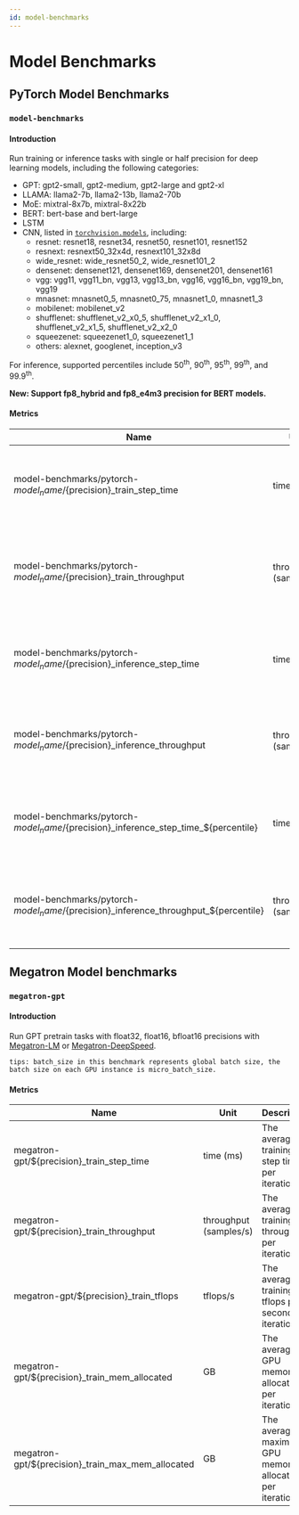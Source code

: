 ```yaml
---
id: model-benchmarks
---
```


# Model Benchmarks

## PyTorch Model Benchmarks

### `model-benchmarks`

#### Introduction

Run training or inference tasks with single or half precision for deep learning models,
including the following categories:
* GPT: gpt2-small, gpt2-medium, gpt2-large and gpt2-xl
* LLAMA: llama2-7b, llama2-13b, llama2-70b
* MoE: mixtral-8x7b, mixtral-8x22b
* BERT: bert-base and bert-large
* LSTM
* CNN, listed in [`torchvision.models`](https://pytorch.org/vision/0.8/models.html), including:
  * resnet: resnet18, resnet34, resnet50, resnet101, resnet152
  * resnext: resnext50_32x4d, resnext101_32x8d
  * wide_resnet: wide_resnet50_2, wide_resnet101_2
  * densenet: densenet121, densenet169, densenet201, densenet161
  * vgg: vgg11, vgg11_bn, vgg13, vgg13_bn, vgg16, vgg16_bn, vgg19_bn, vgg19
  * mnasnet: mnasnet0_5, mnasnet0_75, mnasnet1_0, mnasnet1_3
  * mobilenet: mobilenet_v2
  * shufflenet: shufflenet_v2_x0_5, shufflenet_v2_x1_0, shufflenet_v2_x1_5, shufflenet_v2_x2_0
  * squeezenet: squeezenet1_0, squeezenet1_1
  * others: alexnet, googlenet, inception_v3

For inference, supported percentiles include
50<sup>th</sup>, 90<sup>th</sup>, 95<sup>th</sup>, 99<sup>th</sup>, and 99.9<sup>th</sup>.

**New: Support fp8_hybrid and fp8_e4m3 precision for BERT models.**

#### Metrics

| Name                                                                                    | Unit                   | Description                                                                  |
|-----------------------------------------------------------------------------------------|------------------------|------------------------------------------------------------------------------|
| model-benchmarks/pytorch-${model_name}/${precision}_train_step_time                     | time (ms)              | The average training step time with fp32/fp16 precision.                     |
| model-benchmarks/pytorch-${model_name}/${precision}_train_throughput                    | throughput (samples/s) | The average training throughput with fp32/fp16 precision per GPU.            |
| model-benchmarks/pytorch-${model_name}/${precision}_inference_step_time                 | time (ms)              | The average inference step time with fp32/fp16 precision.                    |
| model-benchmarks/pytorch-${model_name}/${precision}_inference_throughput                | throughput (samples/s) | The average inference throughput with fp32/fp16 precision.                   |
| model-benchmarks/pytorch-${model_name}/${precision}_inference_step_time\_${percentile}  | time (ms)              | The n<sup>th</sup> percentile inference step time with fp32/fp16 precision.  |
| model-benchmarks/pytorch-${model_name}/${precision}_inference_throughput\_${percentile} | throughput (samples/s) | The n<sup>th</sup> percentile inference throughput with fp32/fp16 precision. |


## Megatron Model benchmarks

### `megatron-gpt`

#### Introduction

Run GPT pretrain tasks with float32, float16, bfloat16 precisions with [Megatron-LM](https://github.com/NVIDIA/Megatron-LM) or [Megatron-DeepSpeed](https://github.com/microsoft/Megatron-DeepSpeed).

`tips: batch_size in this benchmark represents global batch size, the batch size on each GPU instance is micro_batch_size.`

#### Metrics
| Name                                              | Unit                   | Description                                             |
|---------------------------------------------------|------------------------|---------------------------------------------------------|
| megatron-gpt/${precision}_train_step_time         | time (ms)              | The average training step time per iteration.           |
| megatron-gpt/${precision}_train_throughput        | throughput (samples/s) | The average training throughput per iteration.          |
| megatron-gpt/${precision}_train_tflops            | tflops/s               | The average training tflops per second per iteration.   |
| megatron-gpt/${precision}_train_mem_allocated     | GB                     | The average GPU memory allocated per iteration.         |
| megatron-gpt/${precision}_train_max_mem_allocated | GB                     | The average maximum GPU memory allocated per iteration. |


